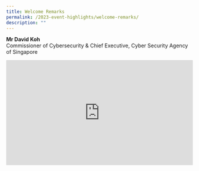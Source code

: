 ```yaml
---
title: Welcome Remarks
permalink: /2023-event-highlights/welcome-remarks/
description: ""
---
```

<b>Mr David Koh</b><br> Commissioner of Cybersecurity &amp; Chief Executive, Cyber Security Agency of Singapore

<div class="video-container">
<iframe width="853" height="315" src="https://www.youtube.com/embed/3FEFmHk5MWg?si=3TnVDUPYHbWmsAsi" frameborder="0" allow="accelerometer; autoplay; encrypted-media; gyroscope; picture-in-picture" allowfullscreen=""></iframe></div>









<style type="text/css"> 
	    .video-container {
      position: relative;
      padding-bottom: 56.25%; /* 16:9 */
      height: 0;
    }
    .video-container iframe {
      position: absolute;
      top: 0;
      left: 0;
      width: 100%;
      height: 100%;
    }
	</style>